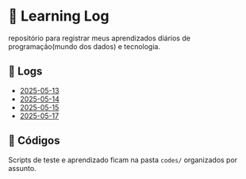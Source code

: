 # 📓 Learning Log

repositório para registrar meus aprendizados diários de programação(mundo dos dados) e tecnologia.

## 📅 Logs

- [2025-05-13](/logs/2025-05-13.md)
- [2025-05-14](/logs/2025-05-14.md)
- [2025-05-15](/logs/2025-05-15.md)
- [2025-05-17](/logs/2025-05-17.md)


## 📁 Códigos

Scripts de teste e aprendizado ficam na pasta `codes/` organizados por assunto.
